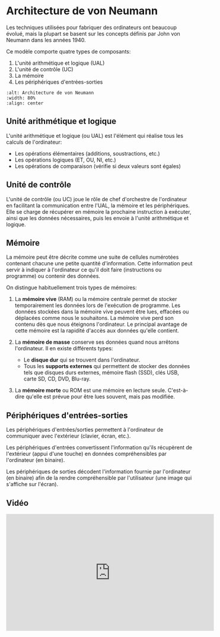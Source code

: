<!-- Copyright 2024 Caroline Blank <caro@c-space.org> -->
<!-- SPDX-License-Identifier: CC-BY-NC-SA-4.0 -->

# Architecture de von Neumann

Les techniques utilisées pour fabriquer des ordinateurs ont beaucoup évolué,
mais la plupart se basent sur les concepts définis par John von Neumann dans les
années 1940.

Ce modèle comporte quatre types de composants:

1. L'unité arithmétique et logique (UAL)
2. L'unité de contrôle (UC)
3. La mémoire
4. Les périphériques d'entrées-sorties

```{image} images/von-neumann.png
:alt: Architecture de von Neumann
:width: 80%
:align: center
```

## Unité arithmétique et logique

L'unité arithmétique et logique (ou UAL) est l'élément qui réalise tous les
calculs de l'ordinateur:

- Les opérations élémentaires (additions, soustractions, etc.)
- Les opérations logiques (ET, OU, NI, etc.)
- Les opérations de comparaison (vérifie si deux valeurs sont égales)

## Unité de contrôle

L'unité de contrôle (ou UC) joue le rôle de chef d'orchestre de l'ordinateur en
facilitant la communication entre l'UAL, la mémoire et les périphériques. Elle
se charge de récupérer en mémoire la prochaine instruction à exécuter, ainsi que
les données nécessaires, puis les envoie à l'unité arithmétique et logique.


## Mémoire

La mémoire peut être décrite comme une suite de cellules numérotées contenant
chacune une petite quantité d'information. Cette information peut servir à
indiquer à l'ordinateur ce qu'il doit faire (instructions ou programme) ou
contenir des données.

On distingue habituellement trois types de mémoires:

1. La **mémoire vive** (RAM) ou la mémoire centrale permet de stocker
temporairement les données lors de l'exécution de programme. Les données
stockées dans la mémoire vive peuvent être lues, effacées ou déplacées comme
nous le souhaitons. La mémoire vive perd son contenu dès que nous éteignons
l'ordinateur.
Le principal avantage de cette mémoire est la rapidité d'accès aux données
qu'elle contient.

2. La **mémoire de masse** conserve ses données quand nous arrêtons
l'ordinateur. Il en existe différents types:
   - Le **disque dur** qui se trouvent dans l'ordinateur.
   - Tous les **supports externes** qui permettent de stocker des données tels
   que disques durs externes, mémoire flash (SSD), clés USB, carte SD, CD, DVD,
   Blu-ray.

3. La **mémoire morte** ou ROM est une mémoire en lecture seule. C'est-à-dire
qu'elle est prévue pour être lues souvent, mais pas modifiée.

## Périphériques d'entrées-sorties

Les périphériques d'entrées/sorties permettent à l'ordinateur de communiquer
avec l'extérieur (clavier, écran, etc.).

Les périphériques d'entrées convertissent l'information qu'ils récupèrent de
l'extérieur (appui d'une touche) en données compréhensibles par l'ordinateur
(en binaire).

Les périphériques de sorties décodent l'information fournie par l'ordinateur (en
binaire) afin de la rendre compréhensible par l'utilisateur (une image qui
s'affiche sur l'écran).

<!-- TODO: À Ajouter lorsque la section sera créée.
Nous verrons cela plus en détail dans la section [](./encodage-information.md).
-->

## Vidéo

<iframe credentialless width="560" height="315"
src="https://www.youtube.com/embed/85XUJXHbjBo?si=JRyirLX78uKkRVnE"
title="Vidéo sur l'architecture de l'ordinateur" frameborder="0" allow="accelerometer;
autoplay; clipboard-write; encrypted-media; gyroscope; picture-in-picture;
web-share" referrerpolicy="strict-origin-when-cross-origin" allowfullscreen>
</iframe>
